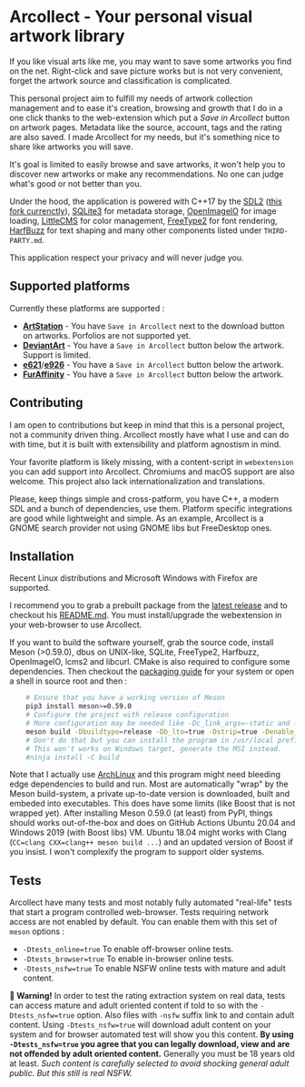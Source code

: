 # Arcollect - Your personal visual artwork library

If you like visual arts like me, you may want to save some artworks you find on the net. Right-click and save picture works but is not very convenient, forget the artwork source and classification is complicated.

This personal project aim to fulfill my needs of artwork collection management and to ease it's creation, browsing and growth that I do in a one click thanks to the web-extension which put a *Save in Arcollect* button on artwork pages. Metadata like the source, account, tags and the rating are also saved. I made Arcollect for my needs, but it's something nice to share like artworks you will save.

It's goal is limited to easily browse and save artworks, it won't help you to discover new artworks or make any recommendations. No one can judge what's good or not better than you.

Under the hood, the application is powered with C++17 by the [SDL2](https://www.libsdl.org/) ([this fork currenctly](https://github.com/Cacodemon345/SDL/tree/iccprofile)), [SQLite3](https://www.sqlite.org/) for metadata storage, [OpenImageIO](https://openimageio.readthedocs.org/) for image loading, [LittleCMS](https://littlecms.com/) for color management, [FreeType2](https://www.freetype.org/) for font rendering, [HarfBuzz](https://harfbuzz.github.io/) for text shaping and many other components listed under `THIRD-PARTY.md`.

This application respect your privacy and will never judge you.

## Supported platforms
Currently these platforms are supported :

* **[ArtStation](https://www.artstation.com/)** - You have `Save in Arcollect` next to the download button on artworks. Porfolios are not supported yet.
* **[DeviantArt](https://www.deviantart.com/)** - You have a `Save in Arcollect` button below the artwork. Support is limited.
* **[e621](https://e621.net/)**/**[e926](https://e926.net)** - You have a `Save in Arcollect` button below the artwork.
* **[FurAffinity](https://www.furaffinity.net/)** - You have a `Save in Arcollect` button below the artwork.

## Contributing
I am open to contributions but keep in mind that this is a personal project, not a community driven thing. Arcollect mostly have what I use and can do with time, but it is built with extensibility and platform agnostism in mind.

Your favorite platform is likely missing, with a content-script in `webextension` you can add support into Arcollect. Chromiums and macOS support are also welcome. This project also lack internationalization and translations.

Please, keep things simple and cross-patform, you have C++, a modern SDL and a bunch of dependencies, use them. Platform specific integrations are good while lightweight and simple. As an example, Arcollect is a GNOME search provider not using GNOME libs but FreeDesktop ones.

## Installation
Recent Linux distributions and Microsoft Windows with Firefox are supported.

I recommend you to grab a prebuilt package from the [latest release](https://github.com/DevilishSpirits/arcollect/releases/tag/v0.13) and to checkout his [README.md](https://github.com/DevilishSpirits/arcollect/tree/v0.13#readme). You must install/upgrade the webextension in your web-browser to use Arcollect.

If you want to build the software yourself, grab the source code, install Meson (>0.59.0), dbus on UNIX-like, SQLite, FreeType2, Harfbuzz, OpenImageIO, lcms2 and libcurl. CMake is also required to configure some dependencies. Then checkout the [packaging guide](https://github.com/DevilishSpirits/arcollect/tree/master/packaging#readme) for your system or open a shell in source root and then :

```sh
	# Ensure that you have a working version of Meson
	pip3 install meson>=0.59.0
	# Configure the project with release configuration
	# More configuration may be needed like -Dc_link_args=-static and -Dcpp_link_args=-static
	meson build -Dbuildtype=release -Db_lto=true -Dstrip=true -Denable_webextension=false
	# Don't do that but you can install the program in /usr/local prefix
	# This won't works on Windows target, generate the MSI instead.
	#ninja install -C build
```

Note that I actually use [ArchLinux](https://archlinux.org/) and this program might need bleeding edge dependencies to build and run. Most are automatically "wrap" by the Meson build-system, a private up-to-date version is downloaded, built and embeded into executables. This does have some limits (like Boost that is not wrapped yet). After installing Meson 0.59.0 (at least) from PyPI, things should works out-of-the-box and does on GitHub Actions Ubuntu 20.04 and Windows 2019 (with Boost libs) VM. Ubuntu 18.04 might works with Clang (`CC=clang CXX=clang++ meson build ...`) and an updated version of Boost if you insist. I won't complexify the program to support older systems.

## Tests
Arcollect have many tests and most notably fully automated "real-life" tests that start a program controlled web-browser. Tests requiring network access are not enabled by default. You can enable them with this set of `meson` options :

* `-Dtests_online=true` To enable off-browser online tests.
* `-Dtests_browser=true` To enable in-browser online tests.
* `-Dtests_nsfw=true` To enable NSFW online tests with mature and adult content.

**🔞️ Warning!** In order to test the rating extraction system on real data, tests can access mature and adult oriented content if told to so with the `-Dtests_nsfw=true` option. Also files with `-nsfw` suffix link to and contain adult content. Using `-Dtests_nsfw=true` will download adult content on your system and for browser automated test will show you this content. **By using `-Dtests_nsfw=true` you agree that you can legally download, view and are not offended by adult oriented content.** Generally you must be 18 years old at least. *Such content is carefully selected to avoid shocking general adult public. But this still is real NSFW.*
